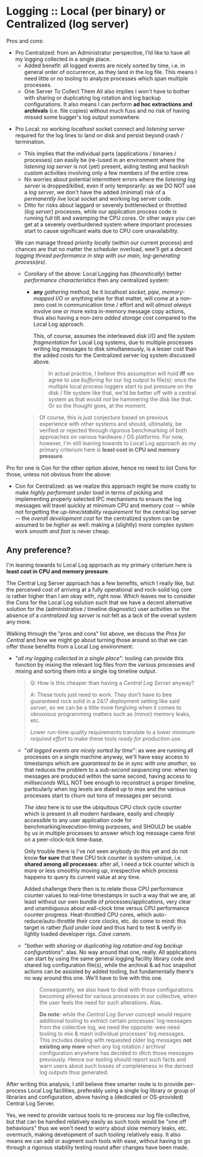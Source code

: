# Logging :: Local (per binary) or Centralized (log server)

Pros and cons:

- Pro Centralized: from an Administrator perspective, I'ld like to have all my logging collected in a single place.
	- Added benefit: all logged events are nicely sorted by time, i.e. in general order of occurrence, as they land in the log file. This means I need little or no tooling to analyze processes which span multiple processes.
	- One Server To Collect Them All also implies I won't have to bother with sharing or duplicating log rotation and log backup configurations. It also means I can perform **ad hoc extractions and archivals** (i.e. file copies) without much fuss and no risk of having missed some bugger's log output somewhere.
* Pro Local: no working *localhost* socket connect and *listening server* required for the log lines to land on disk and persist beyond crash / termination.
	* This implies that the individual parts (applications / binaries / processes) can easily be (re-)used in an environment where the *listening log server* is not (yet) present, aiding testing and hackish custom activities involving only a few members of the entire crew.
	* No worries about potential intermittent errors where the *listening log server* is dropped/killed, even if only temporarily: as we DO NOT use a *log server*, we don't have the added (minimal) risk of a *permanently live* local socket and working log server code.
	* Ditto for risks about laggard or severely bottlenecked or throttled (*log server*) processes, while our application process code is running full tilt and swamping the CPU cores. Or other ways you can get at a severely overburdened system where important processes start to cause significant waits due to CPU core unavailability.
	
	We can manage thread priority *locally* (within our current process) and chances are that no matter the scheduler overload, wee'll get a decent *logging thread performance in step with our main, log-generating process(es)*.
	
	* Corollary of the above: Local Logging has (*theoretically*) better *performance characteristics* then any centralized system: 
		* **any** *gathering* method, be it localhost *socket*, *pipe*, *memory-mapped I/O* or anything else for that matter, will come at a non-zero cost in communication time / effort and will *almost always* involve one or more extra in-memory message copy actions, thus also having a non-zero *added storage cost* compared to the Local Log approach.
		 
		  This, of course, assumes the interleaved disk I/O and file system *fragmentation* for Local Log systems, due to multiple processes writing log messages to disk simultaneously, is a lesser cost than the added costs for the Centralized server log system discussed above.

		  > In actual practice, I believe this assumption will hold **iff** we agree to use *buffering* for our log output to file(s): once the multiple local process loggers start to put pressure on the disk / file system like that, we'ld be better off with a central system as that would *not* be hammering the disk like that. Or so the thought goes, at the moment.
		 > 
		 > Of course, this is just conjecture based on previous experience with other systems and should, ultimately, be verified or rejected through rigorous benchmarking of both approaches on various hardware / OS platforms.
		 > For now, however, I'm still leaning towards to Local Log approach as my primary criterium here is **least cost in CPU and memory pressure**.
		

Pro for one is Con for the other option above, hence no need to list Cons for those, unless not obvious from the above:

* Con for Centralized: as we realize this approach might be more costly to make *highly performant under load* in terms of picking and implementing properly selected IPC mechanisms to ensure the log messages will travel quickly at minimum CPU and memory cost -- while not forgetting the *up-time/stability requirement* for the central log server -- the *overall development cost* for the centralized system can be assumed to be *higher* as well: making a (slightly) more complex system work *smooth and fast* is never cheap.


## Any preference?
I'm leaning towards to Local Log approach as my primary criterium here is **least cost in CPU and memory pressure**.

The Central Log Server approach has a few benefits, which I really like, but the perceived cost of arriving at a fully operational and rock-solid log core is rather higher than I am okay with, right now. Which leaves me to consider the Cons for the Local Log solution such that we have a decent alternative solution for the (administrative / timeline diagnostic) user activities so the absence of a *centralized log server* is not felt as a lack of the overall system any more.

Walking through the "pros and cons" list above, we discuss the *Pros for Central* and how we might go about turning those around so that we can offer those benefits from a Local Log environment:

- "*all my logging collected in a single place*": tooling can provide this function by mixing the relevant log files from the various processes and mixing and sorting them into a single log timeline output.

  > Q: How is this cheaper than having a *Central Log Server* anyway?
  > 
  > A: These tools just need to work. They don't have to bee guaranteed rock solid in a 24/7 deployment setting like said *server*, so we can be a little more forgiving when it comes to obnoxious programming matters such as (minor) memory leaks, etc.
  > 
  > Lower run-time quality requirements translate to a lower *minimum required effort* to make these tools *ready for production use*.

  * "*all logged events are nicely sorted by time*": as wee are running all processes on a single machine anyway, we'll have easy access to timestamps which are *guaranteed to be in sync with one another*, so that reduces the problem to a *sub-second sequencing* one: when log messages are produced within the same second, having access to *milliseconds* WILL NOT bee enough to reconstruct a proper timeline, particularly when log levels are dialed up to *max* and the various processes start to churn out tons of messages per second.
    
    *The idea* here is to use the ubiquitous CPU clock cycle counter which is present in all modern hardware, easily and *cheaply* accessible to any user application code for benchmarking/execution-timing purposes, and SHOULD be usable by us in multiple processes to answer which log message came first on a peer-clock-tick time-base.
    
    Only trouble there is I've not seen anybody do this yet and do not know **for sure** that thee CPU tick counter is system-unique, i.e. **shared among all processes**: after all, I need a tick counter which is more or less smoothly moving *up*, irrespective which process happens to query its current value at any time.
   
    Added challenge there then is to relate those CPU performance counter values to real-time timestamps in such a way that we are, at least without our own bundle of processes/applications, very clear and unambiguous about wall-clock time versus CPU performance counter progress. Heat-throttled CPU cores, which auto-reduce/auto-throttle their core clocks, etc. do come to mind: this target is rather *fluid under load* and thus hard to test & verify in lightly loaded developer rigs. *Cave canem*.
   
  * "*bother with sharing or duplicating log rotation and log backup configurations*": alas. No way around that one, really. All applications can start by using the same general logging facility library code and shared log configuration file(s), while the archival & ad hoc snapshot actions can be assisted by added tooling, but fundamentally there's no way around this one. We'll have to live with this one.
   
    > Consequently, we also have to deal with those configurations becoming altered for various processes in our collective, when the user feels the need for such alterations. Alas. 
    > 
    > **Do note**: while the *Central Log Server* concept would require additional tooling to *extract* certain processes' log messages from the collective log, we need the opposite: wee need tooling to mix & mash individual processes' log messages.
    > This includes dealing with requested older log messages **not existing any more** when any log rotation / archival configuration anywhere has decided to ditch those messages previously. Hence our tooling should report such facts and warn users about such losses of completeness in the derived log outputs thus generated.
    


After writing this analysis, I *still* believe thee smarter route is to provide per-process Local Log facilities, preferably using a single log library or group of libraries and configuration, above having a (dedicated or OS-provided) Central Log Server. 

Yes, we need to provide various tools to re-process our log file collective, but that can be handled relatively easily as such tools would be "one off behaviours" thus we won't need to worry about slow memory leaks, etc. overmuch, making development of such tooling relatively easy.
It also means we can add or augment such tools with ease, without having to go through a rigorous stability testing round after changes have been made.

